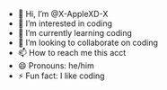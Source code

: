 - 👋 Hi, I’m @X-AppleXD-X
- 👀 I’m interested in coding
- 🌱 I’m currently learning coding
- 💞️ I’m looking to collaborate on coding
- 📫 How to reach me this acct
- 😄 Pronouns: he/him
- ⚡ Fun fact: I like coding

<!---
X-AppleXD-X/X-AppleXD-X is a ✨ special ✨ repository because its `README.md` (this file) appears on your GitHub profile.
You can click the Preview link to take a look at your changes.
--->
